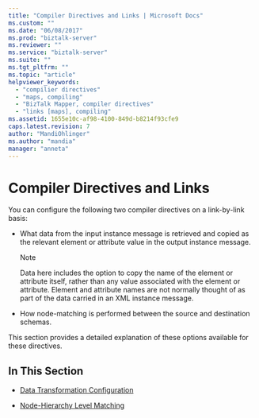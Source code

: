 ```yaml
---
title: "Compiler Directives and Links | Microsoft Docs"
ms.custom: ""
ms.date: "06/08/2017"
ms.prod: "biztalk-server"
ms.reviewer: ""
ms.service: "biztalk-server"
ms.suite: ""
ms.tgt_pltfrm: ""
ms.topic: "article"
helpviewer_keywords: 
  - "compilier directives"
  - "maps, compiling"
  - "BizTalk Mapper, compiler directives"
  - "links [maps], compiling"
ms.assetid: 1655e10c-af98-4100-849d-b8214f93cfe9
caps.latest.revision: 7
author: "MandiOhlinger"
ms.author: "mandia"
manager: "anneta"
---
```

# Compiler Directives and Links
You can configure the following two compiler directives on a link-by-link basis:  
  
-   What data from the input instance message is retrieved and copied as the relevant element or attribute value in the output instance message.  
  
    > [!NOTE]
    >  Data here includes the option to copy the name of the element or attribute itself, rather than any value associated with the element or attribute. Element and attribute names are not normally thought of as part of the data carried in an XML instance message.  
  
-   How node-matching is performed between the source and destination schemas.  
  
 This section provides a detailed explanation of these options available for these directives.  
  
## In This Section  
  
-   [Data Transformation Configuration](../core/data-transformation-configuration.md)  
  
-   [Node-Hierarchy Level Matching](../core/node-hierarchy-level-matching.md)